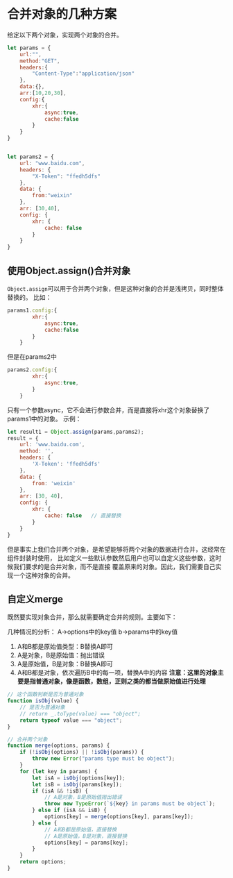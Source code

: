 # 合并对象的几种方案

给定以下两个对象，实现两个对象的合并。
```js
let params = {
    url:"",
    method:"GET",
    headers:{
        "Content-Type":"application/json"
    },
    data:{},
    arr:[10,20,30],
    config:{
        xhr:{
            async:true,
            cache:false
        }
    }
}


let params2 = {
    url: "www.baidu.com",
    headers: {
        "X-Token": "ffedh5dfs"
    },
    data: {
        from:"weixin"
    },
    arr: [30,40],
    config: {
        xhr: {
            cache: false
        }
    }
}
```

## 使用Object.assign()合并对象
`Object.assign`可以用于合并两个对象，但是这种对象的合并是浅拷贝，同时整体替换的。
比如：
```js
params1.config:{
        xhr:{
            async:true,
            cache:false
        }
    }
```
但是在params2中
```js
params2.config:{
        xhr:{
            async:true,
        }
    }
```
只有一个参数async，它不会进行参数合并，而是直接将xhr这个对象替换了params1中的对象。
示例：
```js
let result1 = Object.assign(params,params2);
result = {
    url: 'www.baidu.com',
    method: '',
    headers: {
        'X-Token': 'ffedh5dfs'
    },
    data: {
        from: 'weixin'
    },
    arr: [30, 40],
    config: {
        xhr: {
            cache: false   // 直接替换
        }
    }
}
```
但是事实上我们合并两个对象，是希望能够将两个对象的数据进行合并，这经常在组件封装时使用，
比如定义一些默认参数然后用户也可以自定义这些参数，这时候我们要求的是合并对象，而不是直接
覆盖原来的对象。因此，我们需要自己实现一个这种对象的合并。

## 自定义merge

既然要实现对象合并，那么就需要确定合并的规则。主要如下：

几种情况的分析：
A->options中的key值  b->params中的key值
1. A和B都是原始值类型：B替换A即可
2. A是对象，B是原始值：抛出错误
3. A是原始值，B是对象：B替换A即可
4. A和B都是对象，依次遍历B中的每一项，替换A中的内容
**注意：这里的对象主要是指普通对象，像是函数，数组，正则之类的都当做原始值进行处理**

```js
// 这个函数判断是否为普通对象
function isObj(value) {
    // 是否为普通对象
    // return _.toType(value) === "object";
    return typeof value === "object";
}

// 合并两个对象
function merge(options, params) {
    if (!isObj(options) || !isObj(params)) {
        throw new Error("params type must be object");
    }
    for (let key in params) {
        let isA = isObj(options[key]);
        let isB = isObj(params[key]);
        if (isA && !isB) {
            // A是对象，B是原始值抛出错误
            throw new TypeError(`${key} in params must be object`);
        } else if (isA && isB) {
            options[key] = merge(options[key], params[key]);
        } else {
            // A和B都是原始值，直接替换
            // A是原始值，B是对象，直接替换
            options[key] = params[key];
        }
    }
    return options;
}
```